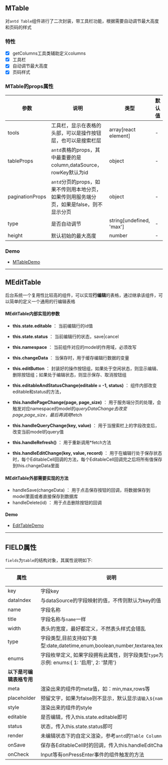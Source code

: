 ## MTable 

对`antd Table`组件进行了二次封装，带工具栏功能，根据需要自动调节最大高度和页码的样式

### 特性
* [x] getColumns工具类辅助定义columns
* [x] 工具栏
* [x] 自动调节最大高度
* [x] 页码样式

### MTable的props属性
| 参数      | 说明                                     | 类型       | 默认值 |
|-----------|------------------------------------------|------------|-------|
| tools | 工具栏，显示在表格的头部，可以是操作按钮层，也可以是搜索栏层 | array[react element] | - |
| tableProps | `antd`表格的props，其中最重要的是column,dataSource，rowKey默认为id | object | - |
| paginationProps | `antd`分页的props，如果不传则用本地分页，如果传则用服务端分页，如果是false，则不显示分页 | object | - |
| type | 是否自动调节 | string[undefined, 'max'] | - |
| height | 默认初始的最大高度 | number | - |

### Demo
* [MTableDemo](https://github.com/dicklwm/min-dva-demo/blob/master/src/routes/Table/MTableDemo.js)

---

## MEditTable
 
后台系统一个复用性比较高的组件，可以实现**行编辑**的表格，通过继承该组件，可以简单的定义一个通用的行编辑表格

#### MEditTable内部实现的参数

- **this.state.editable** ： 当前编辑行的id值
- **this.state.status** ： 当前编辑行的状态，save|cancel
- **this.namespace** ： 当前组件对应的model的作用域，必须改写
- **this.changeData** ： 当保存时，用于缓存编辑行数据的变量
- **this.editButton** ： 封装好的操作按钮组，如果处于空闲状态，则显示编辑、删除按钮组；如果处于编辑状态，则显示保存、取消按钮组

- **this.editableAndStatusChange(editable = -1, status)** ： 组件内部改变editable和status的方法，
- **this.handlePageChange(page, page_size)** ： 用于服务端分页的处理，会触发对应namespace的model的*queryDataChange去改变page,page_size，最后再调用*fetch
- **this.handleQueryChange(key, value)** ： 用于当搜索栏上的字段改变后，改变当前model的query值
- **this.handleRefresh()** ： 用于重新调用*fetch方法
- **this.handleEditChange(key, value, record)** ： 用于在编辑行处于保存状态时，每个EditableCell回调的方法，每个EditableCell回调完之后将所有值保存到this.changeData里面

#### MEditTable外部需要实现的方法
- handleSave(changeData) ： 用于点击保存按钮的回调，将数据保存到model里面或者直接保存到数据库
- handleDelete(id) ： 用于点击删除按钮的回调

#### Demo
- [EditTableDemo](https://github.com/dicklwm/min-dva-demo/blob/master/src/routes/Table/EditTableDemo.js)

---

## FIELD属性
`fields`为`table`的结构对象，其属性说明如下:

| 属性      | 说明                                     | 类型       | 默认值 |
|-----------|------------------------------------------|------------|-------|
| key | 字段key | string | 必须 |
| dataIndex | 与dataSource的字段映射的值，不传则默认为key的值 | string | key |
| name | 字段名称 | string | - |
| title | 字段名称与`name`一样 | string | - |
| width | 表头的宽度，最好都定义，不然表头样式会错乱 | [number,string] | |
| type | 字段类型,目前支持如下类型:date,datetime,enum,boolean,number,textarea,text,upload | string | text |
| enums | 字段枚举定义, 如果字段拥有此属性，则字段类型`type`为enmu,示例: enums:{ 1: '启用', 2: '禁用'} | {} | - |
|**以下是可编辑表格专用**|
| meta | 渲染出来的组件的meta值，如：min,max,rows等 | object | - |
| placeholder| 预留文字，如果为false则不显示，默认显示`请输入${name}` | string | name |
| style | 渲染出来的组件的style | object | -
| editable | 是否编辑，传入this.state.editable即可 | state.editable | - |
| status| 状态，传入this.state.status即可 | state.status | - |
| render | 未编辑状态下的自定义渲染，参考`antd`的`Table Column` | function | - |
| onSave | 保存各EditableCell时的回调，传入this.handleEditChange即可 | this.handleEditChange |  |
| onCheck | Input等有onPressEnter事件的组件触发的方法 | - | - |